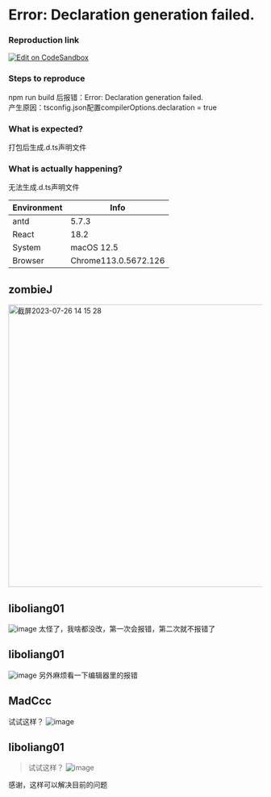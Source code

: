 # Error: Declaration generation failed.

### Reproduction link

[![Edit on CodeSandbox](https://codesandbox.io/static/img/play-codesandbox.svg)](https://codesandbox.io/p/sandbox/antd-reproduction-template-forked-69fmhk?file=%2Fsrc%2Findex.tsx%3A15%2C39)

### Steps to reproduce

npm run build 后报错：Error: Declaration generation failed.  
产生原因：tsconfig.json配置compilerOptions.declaration = true

### What is expected?

打包后生成.d.ts声明文件

### What is actually happening?

无法生成.d.ts声明文件

| Environment | Info                 |
| ----------- | -------------------- |
| antd        | 5.7.3                |
| React       | 18.2                 |
| System      | macOS 12.5           |
| Browser     | Chrome113.0.5672.126 |

<!-- generated by ant-design-issue-helper. DO NOT REMOVE -->

## zombieJ

  <img width="560" alt="截屏2023-07-26 14 15 28" src="https://github.com/ant-design/ant-design/assets/5378891/c6341283-6b93-49f3-b84d-037a46b6ed9f">

## liboliang01

![image](https://github.com/ant-design/ant-design/assets/55911020/6e7a4203-23ce-445f-9fe3-081d32353ce1)
太怪了，我啥都没改，第一次会报错，第二次就不报错了

## liboliang01

![image](https://github.com/ant-design/ant-design/assets/55911020/bc146db5-a974-4958-b27f-867bed78330b)
另外麻烦看一下编辑器里的报错

## MadCcc

试试这样？
![image](https://github.com/ant-design/ant-design/assets/27722486/010a4695-b2fa-4a28-b633-44476a825a32)

## liboliang01

> 试试这样？ ![image](https://user-images.githubusercontent.com/27722486/256162856-010a4695-b2fa-4a28-b633-44476a825a32.png)

感谢，这样可以解决目前的问题
